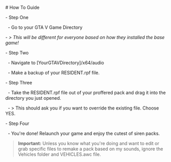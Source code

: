 \# How To Guide

\- Step One

&nbsp; - Go to your GTA V Game Directory

  *- > This will be different for everyone based on how they installed the base game!*

\- Step Two

&nbsp; - Navigate to \[YourGTAVDirectory]/x64/audio

&nbsp; - Make a backup of your RESIDENT.rpf file.

\- Step Three

&nbsp; - Take the RESIDENT.rpf file out of your proffered pack and drag it into the directory you just opened.

&nbsp; - > This should ask you if you want to override the existing file. Choose YES.

\- Step Four

&nbsp; - You're done! Relaunch your game and enjoy the cutest of siren packs.



> **Important:** Unless you know what you're doing and want to edit or grab specific files to remake a pack based on my sounds, ignore the Vehicles folder and VEHICLES.awc file.

